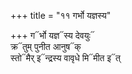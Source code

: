 +++
title = "११ गर्भो यज्ञस्य"

+++
ग᳓र्भो यज्ञ᳓स्य देवयुः᳓  
क्र᳓तुम् पुनीत आनुष᳓क्  
स्तो᳓मैर् इ᳓न्द्रस्य वावृधे मि᳓मीत इ᳓त्
